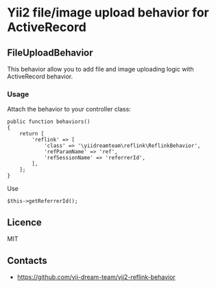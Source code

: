 # Yii2 file/image upload behavior for ActiveRecord #
 
## FileUploadBehavior ##

This behavior allow you to add file and image uploading logic with ActiveRecord behavior.

### Usage ###
Attach the behavior to your controller class:

    public function behaviors()
    {
        return [
            'reflink' => [
                'class' => '\yiidreamteam\reflink\ReflinkBehavior',
                'refParamName' => 'ref',
                'refSessionName' => 'referrerId',
            ],
        ];
    }

Use 
    
    $this->getReferrerId();

    
## Licence ##

MIT
    
## Contacts ##

* https://github.com/yii-dream-team/yii2-reflink-behavior